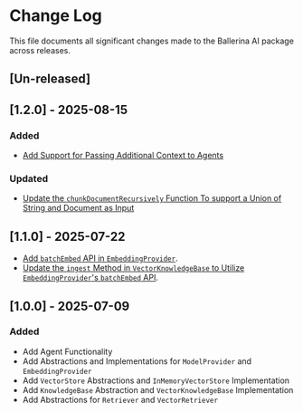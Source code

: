# Change Log

This file documents all significant changes made to the Ballerina AI package across releases.

## [Un-released]

## [1.2.0] - 2025-08-15

### Added
- [Add Support for Passing Additional Context to Agents](https://github.com/ballerina-platform/ballerina-library/issues/8154)

### Updated
- [Update the `chunkDocumentRecursively` Function To support a Union of String and Document as Input](https://github.com/ballerina-platform/ballerina-library/issues/8143)

## [1.1.0] - 2025-07-22


- [Add `batchEmbed` API in `EmbeddingProvider`](https://github.com/ballerina-platform/ballerina-library/issues/8110).
- [Update the `ingest` Method in `VectorKnowledgeBase` to Utilize `EmbeddingProvider`'s `batchEmbed` API](https://github.com/ballerina-platform/ballerina-library/issues/8110).

## [1.0.0] - 2025-07-09

### Added

- Add Agent Functionality
- Add Abstractions and Implementations for `ModelProvider` and `EmbeddingProvider`
- Add `VectorStore` Abstractions and `InMemoryVectorStore` Implementation
- Add `KnowledgeBase` Abstraction and `VectorKnowledgeBase` Implementation
- Add Abstractions for `Retriever` and `VectorRetriever`
